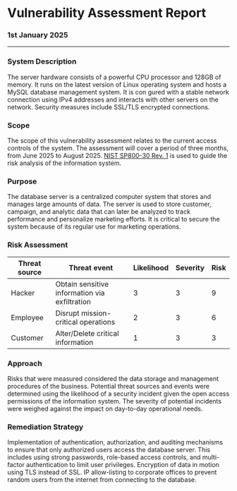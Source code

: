 
[//]: # (https://docs.google.com/document/d/1wgF2z8_QkCM0BIfiZpBWIPXvdDTKkjyZCqtckImJjew/edit?tab=t.0#heading=h.5x0d5h95i329)



# Vulnerability Assessment Report
### 1st January 2025
------------------------------------------------------

### System Description
The server hardware consists of a powerful CPU processor and 128GB of memory. It runs on
the latest version of Linux operating system and hosts a MySQL database management system.
It is con
gured with a stable network connection using IPv4 addresses and interacts with other
servers on the network. Security measures include SSL/TLS encrypted connections.

### Scope
The scope of this vulnerability assessment relates to the current access controls of the system.
The assessment will cover a period of three months, from June 2025 to August 2025.  [NIST SP800-30 Rev. 1](./nist-sp-800-30.md)  is used to guide the risk analysis of the information system.



### Purpose
The database server is a centralized computer system that stores and manages large amounts
of data. The server is used to store customer, campaign, and analytic data that can later be
analyzed to track performance and personalize marketing efforts. It is critical to secure the
system because of its regular use for marketing operations.

### Risk Assessment

|Threat source|Threat event                                 |Likelihood|Severity|Risk|
|-------------|---------------------------------------------|----------|--------|----|
|Hacker       |Obtain sensitive information via exfiltration|3         |3       |9   |
|Employee     |Disrupt mission-critical operations          |2         |3       |6   |
|Customer     |Alter/Delete critical information            |1         |3       |3   |

### Approach
Risks that were measured considered the data storage and management procedures of the
business. Potential threat sources and events were determined using the likelihood of a
security incident given the open access permissions of the information system. The severity of
potential incidents were weighed against the impact on day-to-day operational needs.

### Remediation Strategy
Implementation of authentication, authorization, and auditing mechanisms to ensure that only
authorized users access the database server. This includes using strong passwords, role-based
access controls, and multi-factor authentication to limit user privileges. Encryption of data in
motion using TLS instead of SSL. IP allow-listing to corporate offices to prevent random users
from the internet from connecting to the database.

